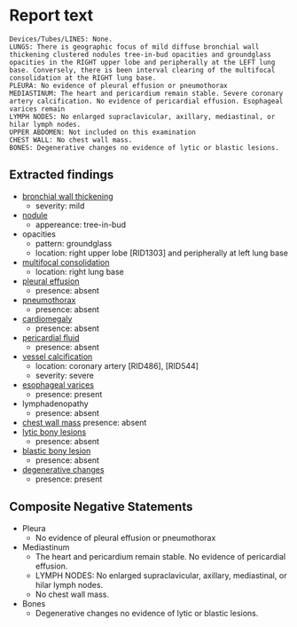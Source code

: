 # Report text

```text
Devices/Tubes/LINES: None.
LUNGS: There is geographic focus of mild diffuse bronchial wall thickening clustered nodules tree-in-bud opacities and groundglass opacities in the RIGHT upper lobe and peripherally at the LEFT lung base. Conversely, there is been interval clearing of the multifocal consolidation at the RIGHT lung base.
PLEURA: No evidence of pleural effusion or pneumothorax
MEDIASTINUM: The heart and pericardium remain stable. Severe coronary artery calcification. No evidence of pericardial effusion. Esophageal varices remain
LYMPH NODES: No enlarged supraclavicular, axillary, mediastinal, or hilar lymph nodes.
UPPER ABDOMEN: Not included on this examination
CHEST WALL: No chest wall mass.
BONES: Degenerative changes no evidence of lytic or blastic lesions.
```

## Extracted findings

- [bronchial wall thickening](../../definitions/hood/bronchial-wall-thickening.json)
  - severity: mild
- [nodule](../../definitions/hood/pulmonary-nodule.json)
  - appereance: tree-in-bud
- opacities
  - pattern: groundglass
  - location: right upper lobe \[RID1303\] and peripherally at left lung base
- [multifocal consolidation](../../definitions/smartreporting/consolidation.txt)
  - location: right lung base
- [pleural effusion](../../definitions/hood/pleural-effusion.json)
  - presence: absent
- [pneumothorax](../../definitions/hood/pneumothorax.md)
  - presence: absent
- [cardiomegaly](../../definitions/upmedic/Cardiomegaly.cde.md)
  - presence: absent
- [pericardial fluid](../../definitions/hood/pericardial-effusion.md)
  - presence: absent
- [vessel calcification](../../definitions/nuance/coronary_artery_calcification.json)
  - location: coronary artery [RID486\], \[RID544\]
  - severity: severe
- [esophageal varices](../../definitions/hood/esophageal-varices.md)
  - presence: present
- lymphadenopathy
  - presence: absent
- [chest wall mass](../../definitions/nuance/chest_wall_mass.json)
  presence: absent
- [lytic bony lesions](../../definitions/hood/lytic-lesion.md)
  - presence: absent
- [blastic bony lesion](../../definitions/hood/sclerotic-lesion.md)
  - presence: absent
- [degenerative changes](../../definitions/nuance/thoracic_spine_degenerative_changes.json)
  - presence: present

## Composite Negative Statements

- Pleura
  - No evidence of pleural effusion or pneumothorax
- Mediastinum
  - The heart and pericardium remain stable. No evidence of pericardial effusion.
  - LYMPH NODES: No enlarged supraclavicular, axillary, mediastinal, or hilar lymph nodes.
  - No chest wall mass.
- Bones
  - Degenerative changes no evidence of lytic or blastic lesions.
  
